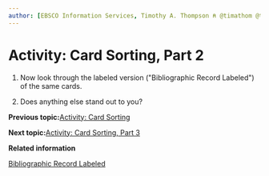 ```yaml
---
author: [EBSCO Information Services, Timothy A. Thompson ⍝ @timathom @timathom@indieweb.social]
---
```


# Activity: Card Sorting, Part 2

1.  Now look through the labeled version \("Bibliographic Record Labeled"\) of the same cards.

2.  Does anything else stand out to you?


**Previous topic:**[Activity: Card Sorting](../../day_1/lesson_4/activity_card_sorting.md)

**Next topic:**[Activity: Card Sorting, Part 3](../../day_1/lesson_4/activity_card_sorting_3.md)

**Related information**  


[Bibliographic Record Labeled](../../resources/activities/card_sorting_activity/card_sort_activity_bib_labeled.pdf)

